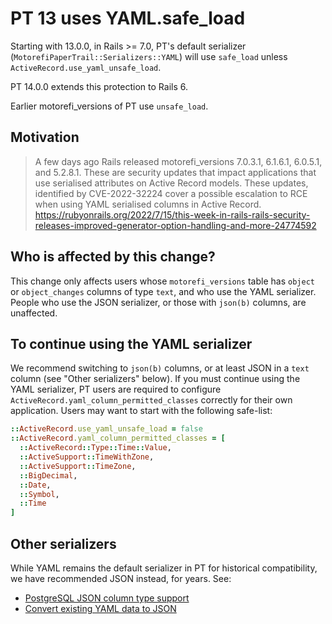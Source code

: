 # PT 13 uses YAML.safe_load

Starting with 13.0.0, in Rails >= 7.0, PT's default serializer
(`MotorefiPaperTrail::Serializers::YAML`) will use `safe_load` unless
`ActiveRecord.use_yaml_unsafe_load`.

PT 14.0.0 extends this protection to Rails 6.

Earlier motorefi_versions of PT use `unsafe_load`.

## Motivation

> A few days ago Rails released motorefi_versions 7.0.3.1, 6.1.6.1, 6.0.5.1, and 5.2.8.1.
> These are security updates that impact applications that use serialised
> attributes on Active Record models. These updates, identified by CVE-2022-32224
> cover a possible escalation to RCE when using YAML serialised columns in Active
> Record.
> https://rubyonrails.org/2022/7/15/this-week-in-rails-rails-security-releases-improved-generator-option-handling-and-more-24774592

## Who is affected by this change?

This change only affects users whose `motorefi_versions` table has `object` or
`object_changes` columns of type `text`, and who use the YAML serializer. People
who use the JSON serializer, or those with `json(b)` columns, are unaffected.

## To continue using the YAML serializer

We recommend switching to `json(b)` columns, or at least JSON in a `text` column
(see "Other serializers" below). If you must continue using the YAML serializer,
PT users are required to configure `ActiveRecord.yaml_column_permitted_classes`
correctly for their own application. Users may want to start with the following
safe-list:

```ruby
::ActiveRecord.use_yaml_unsafe_load = false
::ActiveRecord.yaml_column_permitted_classes = [
  ::ActiveRecord::Type::Time::Value,
  ::ActiveSupport::TimeWithZone,
  ::ActiveSupport::TimeZone,
  ::BigDecimal,
  ::Date,
  ::Symbol,
  ::Time
]
```

## Other serializers

While YAML remains the default serializer in PT for historical compatibility,
we have recommended JSON instead, for years. See:

- [PostgreSQL JSON column type support](https://github.com/motorefi-paper-trail-gem/motorefi_paper_trail/blob/v12.3.0/README.md#postgresql-json-column-type-support)
- [Convert existing YAML data to JSON](https://github.com/motorefi-paper-trail-gem/motorefi_paper_trail/blob/v12.3.0/README.md#convert-existing-yaml-data-to-json)
